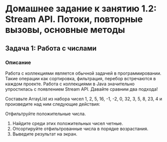 # Домашнее задание к занятию 1.2: Stream API. Потоки, повторные вызовы, основные методы

## Задача 1: Работа с числами 

### Описание
Работа с коллекциями является обычной задачей в программировании. Такие операции как сортировка, фильтрация, перебор встречаются в каждом проекте. Работа с коллекциями в Java значительно упростилась с появлением Stream API. Давайте сравним два подхода!

Составьте ArrayList из набора чисел 1, 2, 5, 16, -1, -2, 0, 32, 3, 5, 8, 23, 4 и произведите над ним следующие действия:

Отфильтруйте положительные числа.
1. Найдите среди этих положительных чисел четные.
1. Отсортируйте отфильтрованные числа в порядке возрастания.
1. Выведите результат на экран.
